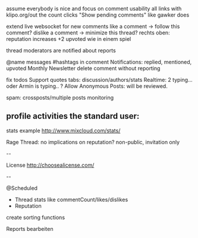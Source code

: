 assume everybody is nice and focus on comment usability
all links with klipo.org/out the count clicks
"Show pending comments" like gawker does

extend live websocket for new comments
like a comment -> follow this comment?
dislike a comment -> minimize this thread?
rechts oben: reputation increases +2 upvoted wie in einem spiel

thread moderators are notified about reports

@name messages
#hashtags in comment
Notifications: replied, mentioned, upvoted
Monthly Newsletter
delete comment without reporting

fix todos
Support quotes
tabs: discussion/authors/stats
Realtime: 2 typing... oder Armin is typing..
? Allow Anonymous Posts: will be reviewed.

spam: crossposts/multiple posts
monitoring

profile activities the standard user:
-

stats example http://www.mixcloud.com/stats/

Rage Thread: no implications on reputation? non-public, invitation only

--

License
http://choosealicense.com/


--

@Scheduled
- Thread stats like commentCount/likes/dislikes
- Reputation

create sorting functions

Reports bearbeiten
